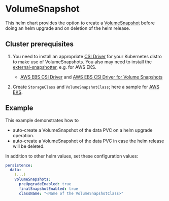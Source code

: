 # VolumeSnapshot

This helm chart provides the option to create a [VolumeSnapshot](https://kubernetes.io/docs/concepts/storage/volume-snapshots/) before doing an helm upgrade and on deletion of the helm release.

## Cluster prerequisites

1. You need to install an appropriate [CSI Driver](https://kubernetes-csi.github.io/docs/drivers.html) for your Kubernetes distro to make use of VolumeSnapshots. You also may need to install the [external-snapshotter](https://github.com/kubernetes-csi/external-snapshotter), e.g. for AWS EKS.

    - [AWS EBS CSI Driver](https://github.com/kubernetes-sigs/aws-ebs-csi-driver) and [AWS EBS CSI Driver for Volume Snapshots](https://github.com/kubernetes-sigs/aws-ebs-csi-driver/blob/master/examples/kubernetes/snapshot/README.md)

2. Create `StorageClass` and `VolumeSnapshotClass`; here a sample for [AWS EKS](https://github.com/kubernetes-sigs/aws-ebs-csi-driver/blob/master/examples/kubernetes/snapshot/README.md#create-snapshot).

## Example

This example demonstrates how to

- auto-create a VolumeSnapshot of the data PVC on a helm upgrade operation.
- auto-create a VolumeSnapshot of the data PVC in case the helm release will be deleted.

In addition to other helm values, set these configuration values:

```yaml
persistence:
  data:
    (...)
    volumeSnapshots:
      preUpgradeEnabled: true
      finalSnapshotEnabled: true
      className: "<Name of the VolumeSnapshotClass>"

```
